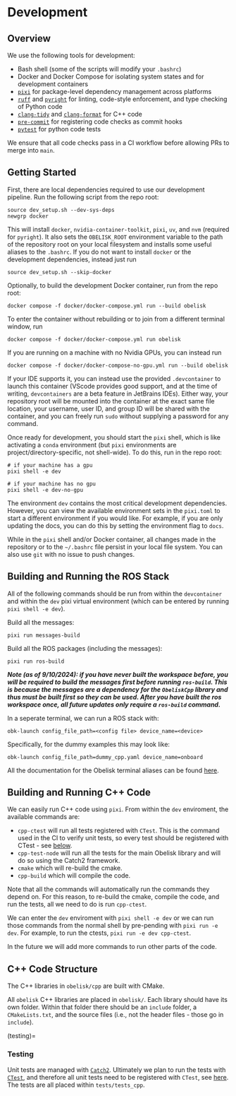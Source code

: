 # Development

## Overview
We use the following tools for development:
* Bash shell (some of the scripts will modify your `.bashrc`)
* Docker and Docker Compose for isolating system states and for development containers
* [`pixi`](https://pixi.sh/latest/) for package-level dependency management across platforms
* [`ruff`](https://docs.astral.sh/ruff/) and [`pyright`](https://github.com/microsoft/pyright) for linting, code-style enforcement, and type checking of Python code
* [`clang-tidy`](https://clang.llvm.org/extra/clang-tidy/) and [`clang-format`](https://clang.llvm.org/docs/ClangFormat.html) for C++ code
* [`pre-commit`](https://pre-commit.com/) for registering code checks as commit hooks
* [`pytest`](https://docs.pytest.org/en/8.2.x/) for python code tests

We ensure that all code checks pass in a CI workflow before allowing PRs to merge into `main`.

## Getting Started
First, there are local dependencies required to use our development pipeline. Run the following script from the repo root:
```
source dev_setup.sh --dev-sys-deps
newgrp docker
```
This will install `docker`, `nvidia-container-toolkit`, `pixi`, `uv`, and `nvm` (required for `pyright`). It also sets the `OBELISK_ROOT` environment variable to the path of the repository root on your local filesystem and installs some useful aliases to the `.bashrc`. If you do not want to install `docker` or the development dependencies, instead just run
```
source dev_setup.sh --skip-docker
```

Optionally, to build the development Docker container, run from the repo root:
```
docker compose -f docker/docker-compose.yml run --build obelisk
```
To enter the container without rebuilding or to join from a different terminal window, run
```
docker compose -f docker/docker-compose.yml run obelisk
```
If you are running on a machine with no Nvidia GPUs, you can instead run
```
docker compose -f docker/docker-compose-no-gpu.yml run --build obelisk
```
If your IDE supports it, you can instead use the provided `.devcontainer` to launch this container (VScode provides good support, and at the time of writing, `devcontainers` are a beta feature in JetBrains IDEs). Either way, your repository root will be mounted into the container at the exact same file location, your username, user ID, and group ID will be shared with the container, and you can freely run `sudo` without supplying a password for any command.

Once ready for development, you should start the `pixi` shell, which is like activating a `conda` environment (but `pixi` environments are project/directory-specific, not shell-wide). To do this, run in the repo root:
```
# if your machine has a gpu
pixi shell -e dev

# if your machine has no gpu
pixi shell -e dev-no-gpu
```
The environment `dev` contains the most critical development dependencies. However, you can view the available environment sets in the `pixi.toml` to start a different environment if you would like. For example, if you are only updating the docs, you can do this by setting the environment flag to `docs`.

While in the `pixi` shell and/or Docker container, all changes made in the repository or to the `~/.bashrc` file persist in your local file system. You can also use `git` with no issue to push changes.

## Building and Running the ROS Stack
All of the following commands should be run from within the `devcontainer` and within the `dev` pixi virtual environment (which can be entered by running `pixi shell -e dev`).

Build all the messages:
```
pixi run messages-build
```

Build all the ROS packages (including the messages):
```
pixi run ros-build
```
***Note (as of 9/10/2024): if you have never built the workspace before, you will be required to build the messages first before running `ros-build`. This is because the messages are a dependency for the `ObeliskCpp` library and thus must be built first so they can be used. After you have built the ros workspace once, all future updates only require a `ros-build` command.***

In a seperate terminal, we can run a ROS stack with:
```
obk-launch config_file_path=<config file> device_name=<device>
```

Specifically, for the dummy examples this may look like:
```
obk-launch config_file_path=dummy_cpp.yaml device_name=onboard
```

All the documentation for the Obelisk terminal aliases can be found [here](obelisk_terminal_aliases.md).

## Building and Running C++ Code
We can easily run C++ code using `pixi`. From within the `dev` enviroment, the available commands are:
- `cpp-ctest` will run all tests registered with `CTest`. This is the command used in the CI to verify unit tests, so every test should be registered with CTest - see [below](#testing).
- `cpp-test-node` will run all the tests for the main Obelisk library and will do so using the Catch2 framework.
- `cmake` which will re-build the cmake.
- `cpp-build` which will compile the code.

<!-- TODO (@zolkin): move this to a generic pixi section.  -->
Note that all the commands will automatically run the commands they depend on. For this reason, to re-build the cmake, compile the code, and run the tests, all we need to do is run `cpp-ctest`.

We can enter the `dev` enviroment with `pixi shell -e dev` or we can run those commands from the normal shell by pre-pending with `pixi run -e dev`. For example, to run the ctests, `pixi run -e dev cpp-ctest`.

In the future we will add more commands to run other parts of the code.

## C++ Code Structure
The C++ libraries in `obelisk/cpp` are built with CMake.

All `obelisk` C++ libraries are placed in `obelisk/`. Each library should have its own folder. Within that folder there should be an `include` folder, a `CMakeLists.txt`, and the source files (i.e., not the header files - those go in `include`).

(testing)=
### Testing
Unit tests are managed with [`Catch2`](https://github.com/catchorg/Catch2). Ultimately we plan to run the tests with [`CTest`](https://cmake.org/cmake/help/book/mastering-cmake/chapter/Testing%20With%20CMake%20and%20CTest.html), and therefore all unit tests need to be registered with `CTest`, see [here](https://github.com/catchorg/Catch2/blob/devel/docs/cmake-integration.md). The tests are all placed within `tests/tests_cpp`.
